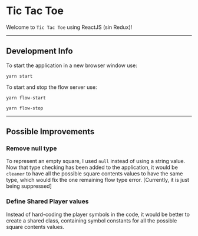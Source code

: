 # Tic Tac Toe

Welcome to `Tic Tac Toe` using ReactJS (sin Redux)!

___
## Development Info

To start the application in a new browser window use:

```
yarn start
```

To start and stop the flow server use:

```
yarn flow-start

yarn flow-stop
```

___
## Possible Improvements

### Remove null type

To represent an empty square, I used `null` instead of using a string value. Now that type checking has been added to the application, it would be `cleaner` to have all the possible square contents values to have the same type, which would fix the one remaining flow type error. [Currently, it is just being suppressed]

### Define Shared Player values

Instead of hard-coding the player symbols in the code, it would be better to create a shared class, containing symbol constants for all the possible square contents values.